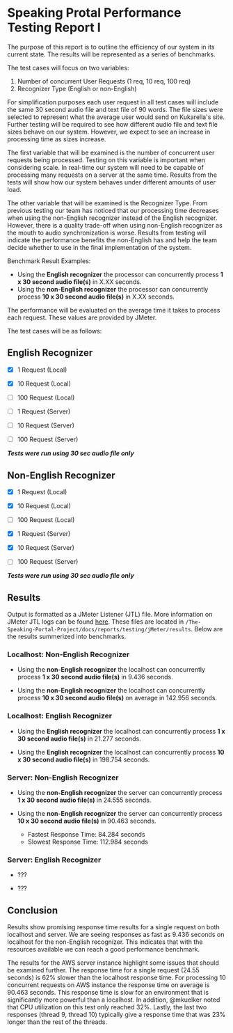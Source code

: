 # Speaking Protal Performance Testing Report I

The purpose of this report is to outline the efficiency of our system in its current state. The results will be represented as a series of benchmarks.

The test cases will focus on two variables:

1) Number of concurrent User Requests (1 req, 10 req, 100 req)
2) Recognizer Type (English or non-English)

For simplification purposes each user request in all test cases will include the same 30 second audio file and text file of 90 words. The file sizes were selected to represent what the average user would send on Kukarella's site. Further testing will be required to see how different audio file and text file sizes behave on our system. However, we expect to see an increase in processing time as sizes increase.

The first variable that will be examined is the number of concurrent user requests being processed. Testing on this variable is important when considering scale. In real-time our system will need to be capable of processing many requests on a server at the same time. Results from the tests will show how our system behaves under different amounts of user load.

The other variable that will be examined is the Recognizer Type. From previous testing our team has noticed that our processing time decreases when using the non-English recognizer instead of the English recognizer. However, there is a quality trade-off when using non-English recognizer as the mouth to audio synchronization is worse. Results from testing will indicate the performance benefits the non-English has and help the team decide whether to use in the final implementation of the system.

Benchmark Result Examples:

- Using the **English recognizer** the processor can concurrently process **1 x 30 second audio file(s)** in X.XX seconds.
- Using the **non-English recognizer** the processor can concurrently process **10 x 30 second audio file(s)** in X.XX seconds.

The performance will be evaluated on the average time it takes to process each request. These values are provided by JMeter.

The test cases will be as follows:

## English Recognizer

- [x] 1 Request (Local)
- [x] 10 Request (Local)
- [ ] 100 Request (Local)

- [ ] 1 Request (Server)
- [ ] 10 Request (Server)
- [ ] 100 Request (Server)

***Tests were run using 30 sec audio file only***

## Non-English Recognizer

- [x] 1 Request (Local)
- [x] 10 Request (Local)
- [ ] 100 Request (Local)

- [x] 1 Request (Server)
- [x] 10 Request (Server)
- [ ] 100 Request (Server)

***Tests were run using 30 sec audio file only***

## Results

Output is formatted as a JMeter Listener (JTL) file. More information on JMeter JTL logs can be found [here](https://www.tutorialspoint.com/jmeter/jmeter_listeners.htm).  These files are located in `/The-Speaking-Portal-Project/docs/reports/testing/jMeter/results`. Below are the results summerized into benchmarks.

### Localhost: Non-English Recognizer

- Using the **non-English recognizer** the localhost can concurrently process **1 x 30 second audio file(s)** in 9.436 seconds.

- Using the **non-English recognizer** the localhost can concurrently process **10 x 30 second audio file(s)** on average in 142.956 seconds.

### Localhost: English Recognizer

- Using the **English recognizer** the localhost can concurrently process **1 x 30 second audio file(s)** in 21.277 seconds.

- Using the **English recognizer** the localhost can concurrently process **10 x 30 second audio file(s)** in 198.754 seconds.

### Server: Non-English Recognizer

- Using the **non-English recognizer** the server can concurrently process **1 x 30 second audio file(s)** in 24.555 seconds.

- Using the **non-English recognizer** the server can concurrently process **10 x 30 second audio file(s)** in 90.463 seconds.
  - Fastest Response Time: 84.284 seconds
  - Slowest Response Time: 112.984 seconds

### Server: English Recognizer

- ???

- ???

## Conclusion

Results show promising response time results for a single request on both localhost and server. We are seeing responses as fast as 9.436 seconds on localhost for the non-English recognizer. This indicates that with the resources available we can reach a good performance benchmark.

The results for the AWS server instance highlight some issues that should be examined further. The response time for a single request (24.55 seconds) is 62% slower than the localhost response time. For processing 10 concurrent requests on AWS instance the response time on average is 90.463 seconds. This response time is slow for an environment that is significantly more powerful than a localhost. In addition, @mkuelker noted that CPU utilization on this test only reached 32%. Lastly, the last two responses (thread 9, thread 10) typically give a response time that was 23% longer than the rest of the threads.
